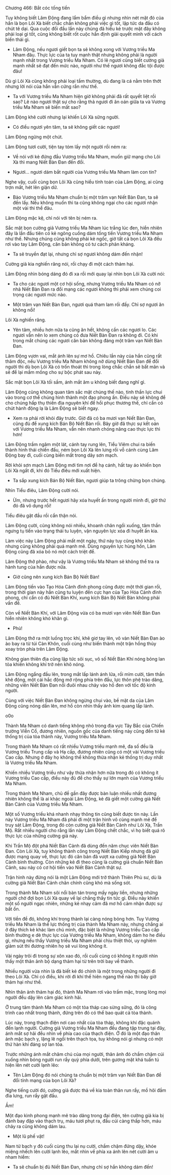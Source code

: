 




Chương 466: Bắt cóc tống tiền


Tuy không biết Lâm Động đang lẩm bẩm điều gì nhưng nhìn nét mặt đó của hắn là bọn Lôi Xà biết chắc chắn không phải việc gì tốt, lập tức da đầu có chút tê dại. Qua cuộc đối đầu lần này chúng đã hiểu kẻ trước mặt đây không phải loại gì tốt, cũng không biết rốt cuộc hắn định giải quyết mình với cách biến thái gì.

- Lâm Động, nếu ngươi giết bọn ta sẽ không xong với Vương triều Ma Nham đâu. Thực lực của ta tuy mạnh thật nhưng không phải là người mạnh nhất trong Vương triều Ma Nham. Có lẽ ngươi cũng biết cường giả mạnh nhất sẽ đạt đến mức nào, người như thế ngươi không đắc tội được đâu!

Dù gì Lôi Xà cũng không phải loại tầm thường, dù đang là cá nằm trên thớt nhưng lời nói của hắn vẫn cứng rắn như thế.

- Ta với Vương triều Ma Nham hiện giờ không phải đã rất quyết liệt rồi sao? Lẽ nào ngươi thật sự cho rằng thả ngươi đi ân oán giữa ta và Vương triều Ma Nham sẽ biến mất sao?

Lâm Động khẽ cười nhưng lại khiến Lôi Xà sững người.

- Có điều ngươi yên tâm, ta sẽ không giết các ngươi!

Lâm Động ngừng một chút.

Lâm Động tươi cười, tiện tay tóm lấy một người rồi ném ra:

- Về nói với kẻ đứng đầu Vương triều Ma Nham, muốn giữ mạng cho Lôi Xà thì mang Niết Bàn Đan đến đổi.

- Ngươi… ngươi dám bắt người của Vương triều Ma Nham làm con tin?

Nghe vậy, cuối cùng bọn Lôi Xà cũng hiểu tính toán của Lâm Động, ai cũng trợn mắt, hét lên giận dữ.

- Bảo Vương triều Ma Nham chuẩn bị một trăm vạn Niết Bàn Đan, ta sẽ đến lấy. Nếu không muốn thì ta cũng không ngại cho các ngươi nhận một vài thi thể đâu.

Lâm Động mặc kệ, chỉ nói với tên bị ném ra.

Sắc mặt bọn cường giả Vương triều Ma Nham lúc trắng lúc đen, hiển nhiên đây là lần đầu tiên có kẻ ngông cuồng dám tống tiền Vương triều Ma Nham như thế. Nhưng chúng cũng không phải kẻ ngốc, giờ tất cả bọn Lôi Xà đều rơi vào tay Lâm Động, căn bản không có tư cách phản kháng.

- Ta sẽ truyền đạt lại, nhưng chỉ sợ ngươi không dám đến nhận!

Cường giả kia nghiến răng nói, rồi chạy đi một cách thảm hại.

Lâm Động nhìn bóng dáng đó đi xa rồi mới quay lại nhìn bọn Lôi Xà cười nói:

- Ta cho các ngươi một cơ hội sống, nhưng Vương triều Ma Nham có nỡ nhả Niết Bàn Đan ra đổi mạng các ngươi không thì phải xem chúng coi trọng các ngươi mức nào.

- Một trăm vạn Niết Bàn Đan, ngươi quá tham lam rồi đấy. Chỉ sợ ngươi ăn không nổi!

Lôi Xà nghiến răng.

- Yên tâm, nhiều hơn nữa ta cũng ăn hết, không cần các ngươi lo. Các ngươi vẫn nên lo xem chúng có đưa Niết Bàn Đan ra không đi. Có khi trong mắt chúng các ngươi căn bản không đáng một trăm vạn Niết Bàn Đan.

Lâm Động vươn vai, mắt ánh lên sự mơ hồ. Chiêu lần này của hắn cũng rất thâm độc, nếu Vương triều Ma Nham không nỡ dùng Niết Bàn Đan để đổi người thì dù bọn Lôi Xà có trốn thoát thì trong lòng chắc chắn sẽ bất mãn và sẽ để lại mầm mống cho sự bộc phát sau này.

Sắc mặt bọn Lôi Xà tối sầm, ánh mắt âm u không biết đang nghĩ gì.

Lâm Động cũng không quan tâm sắc mặt chúng thế nào, tinh thần lực chui vào trong cơ thể chúng hình thành một đạo phong ấn. Điều này sẽ không để cho chúng hấp thụ thiên địa nguyên khí để hồi phục thương thế, chỉ cần có chút hành động lạ là Lâm Động sẽ biết ngay.

- Xem ra phải rời khỏi đây trước. Giờ đã có ba mươi vạn Niết Bàn Đan, cũng đủ để xung kích Bán Bộ Niết Bàn rồi. Bây giờ đã thực sự kết oán với Vương triều Ma Nham, vẫn nên nhanh chóng nâng cao thực lực thì hơn!

Lâm Động trầm ngâm một lát, cánh tay rung lên, Tiểu Viêm chui ra biến thành hình thái chiến đấu, ném bọn Lôi Xà lên lưng rồi vỗ cánh cùng Lâm Động bay đi, cuối cùng biến mất trong dãy sơn mạch.

Rời khỏi sơn mạch Lâm Động mới tìm nơi để hạ cánh, hất tay áo khiến bọn Lôi Xà ngất đi, khi đó Tiểu điêu mới xuất hiện.

- Ta sắp xung kích Bán Bộ Niết Bàn, ngươi giúp ta trông chừng bọn chúng.

Nhìn Tiểu điêu, Lâm Động cười nói.

- Ừm, nhưng trước hết ngươi hãy xóa huyết ấn trong người mình đi, giờ thứ đó đã vô dụng rồi!

Tiểu điêu gật đầu rồi cẩn thận nói.

Lâm Động cười, cũng không nói nhiều, khoanh chân ngồi xuống, tâm thần ngưng tụ tiến vào trạng thái tu luyện, vận nguyên lực xóa đi huyết ấn kia.

Làm việc này Lâm Động phải mất một ngày, thứ này tuy cũng khó khăn nhưng cũng không phải quá mạnh mẽ. Dùng nguyên lực hùng hồn, Lâm Động cũng đã xóa bỏ nó một cách triệt để.

Lâm Động thở phào, như vậy là Vương triều Ma Nham sẽ không thể tra ra hành tung của hắn được nữa.

- Giờ cũng nên xung kích Bán Bộ Niết Bàn!

Lâm Động tiến vào Tạo Hóa Cảnh đỉnh phong cũng được một thời gian rồi, trong thời gian này hắn cũng tu luyện đến cực hạn của Tạo Hóa Cảnh đỉnh phong, chỉ cần có đủ Niết Bàn Khí, xung kích Bán Bộ Niết Bàn không phải vấn đề.

Còn về Niết Bàn Khí, với Lâm Động vừa có ba mươi vạn viên Niết Bàn Đan hiển nhiên không khó khăn gì.

- Phù!

Lâm Động thở ra một luồng trọc khí, khẽ giơ tay lên, vô vàn Niết Bàn Đan ào ào bay ra từ túi Càn Khôn, cuối cùng như biến thành một trận hồng thủy xoay tròn phía trên Lâm Động.

Không gian thiên địa cũng lập tức sôi sục, vô số Niết Bàn Khí nóng bỏng lan tỏa khiến không khí trở nên khô nóng.

Lâm Động ngẩng đầu lên, trong mắt lấp lánh ánh lửa, rồi mỉm cười, tâm thần khẽ động, một cái hắc động mở rộng phía trên đầu, lực thôn phệ trào dâng, những viên Niết Bàn Đan nối đuôi nhau chảy vào hố đen với tốc độ kinh người.

Cùng với việc Niết Bàn Đan không ngừng chui vào, bề mặt da của Lâm Động cũng nóng dần lên, mơ hồ còn nhìn thấy ánh kim quang lấp lánh.

o0o

Thành Ma Nham có danh tiếng không nhỏ trong địa vực Tây Bắc của Chiến trường Viễn Cổ, đương nhiên, nguồn gốc của danh tiếng này cũng đến từ kẻ thống trị của tòa thành này, Vương triều Ma Nham.

Trong thành Ma Nham có rất nhiều Vương triều mạnh mẽ, đa số đều là Vương triều Trung cấp và Hạ cấp, đương nhiên cũng có một vài Vương triều Cao cấp. Nhưng ở đây họ không thể không thừa nhận kẻ thống trị duy nhất là Vương triều Ma Nham.

Khiến nhiều Vương triều như vậy thừa nhận hơn nữa trong đó có không ít Vương triều Cao cấp, điều này đủ để cho thấy sự lớn mạnh của Vương triều Ma Nham.

Trong thành Ma Nham, chủ đề gần đây được bàn luận nhiều nhất đương nhiên không thể là ai khác ngoài Lâm Động, kẻ đã giết một cường giả Niết Bàn Cảnh của Vương triều Ma Nham.

Một số Vương triều khá nhanh nhạy thông tin cũng biết được tin này. Lần này Vương triều Ma Nham đã phái đi một trận hình vô cùng mạnh mẽ để truy sát Lâm Động, trong đó còn cường giả Niết Bàn Cảnh như Lôi Xà, Trần Mộ. Rất nhiều người cho rằng lần này Lâm Động chết chắc, vì họ biết quá rõ thực lực của những cường giả này.

Khi Trần Mộ đột phá Niết Bàn Cảnh đã dùng đến năm chục viên Niết Bàn Đan. Còn Lôi Xà, tuy không thành công trong Niết Bàn Kiếp nhưng đã giữ được mạng quay về, thực lực đó căn bản đã vượt xa cường giả Niết Bàn Cảnh bình thường. Còn những kẻ đi theo cũng là cường giả chuẩn Niết Bàn Cảnh, sau này có cơ hội tiến vào Niết Bàn Cảnh thật sự.

Trận hình này đừng nói là một Lâm Động mới trở thành Thiên Phù sư, dù là cường giả Niết Bàn Cảnh chân chính cũng khó mà sống sót.

Trong thành Ma Nham sôi nổi bàn tán trong mấy ngày liền, nhưng những người chờ đợi bọn Lôi Xà quay về lại chẳng thấy tin tức gì. Điều này khiến một số người ngạc nhiên, những kẻ nhạy cảm đã mơ hồ cảm nhận được sự bất ổn.

Với tiền đề đó, không khí trong thành lại càng nóng bỏng hơn. Tuy Vương triều Ma Nham là thế lực thống trị của thành Ma Nham này, nhưng chẳng ai ở đây thích kẻ khác làm chủ mình, đặc biệt là những Vương triều Cao cấp bình thường e dè thực lực của Vương triều Ma Nham, không dám ho he điều gì, nhưng nếu thấy Vương triều Ma Nham phải chịu thiệt thòi, uy nghiêm giảm sút thì đương nhiên họ sẽ vui lòng không ít.

Vài ngày trôi đi trong sự xôn xao đó, rồi cuối cùng có không ít người nhìn thấy một thân ảnh bộ dạng thảm hại từ trên trời bay về thành.

Nhiều người vừa nhìn là đã biết kẻ đó chính là một trong những người đi theo Lôi Xà. Chỉ có điều, khi rời đi khí thế hiên ngang thế nào thì bây giờ thảm hại như thế.

Nhìn thân ảnh thảm hại đó, thành Ma Nham rơi vào trầm mặc, trong lòng mọi người đều dậy lên cảm giác kinh hãi.

Ở trung tâm thành Ma Nham có một tòa tháp cao sừng sững, đó là công trình cao nhất trong thành, đứng trên đó có thể bao quát cả tòa thành.

Lúc này, trong thạch điện nơi cao nhất của tòa tháp, không khí đặc quánh đến lạnh người. Cường giả Vương triều Ma Nham đều đang tập trung tại đây, ánh mắt sợ hãi đều nhìn về phía cao của thạch điện. Ở đó là một đạo thân ảnh mặc bạch y, lặng lẽ ngồi trên thạch tọa, tuy không nói gì nhưng có một thứ hàn khí đáng sợ lan tỏa.

Trước những ánh mắt chăm chú của mọi người, thân ảnh đó chầm chậm cúi xuống nhìn bóng người run rẩy quỳ phía dưới, trên gương mặt khá tuấn tú hiện lên nét cười lạnh lẽo:

- Tên Lâm Động đó nói chúng ta chuẩn bị một trăm vạn Niết Bàn Đan để đổi tính mạng của bọn Lôi Xà?

Nghe tiếng cười đó, cường giả được thả về kia toàn thân run rẩy, mồ hôi đầm đìa lưng, run rẩy gật đầu.

Ầm!

Một đạo kình phong mạnh mẽ trào dâng trong đại điện, tên cường giả kia bị đánh bay đập vào thạch trụ, máu tươi phụt ra, đầu cúi càng thấp hơn, máu chảy ra cũng không dám lau.

- Một lũ phế vật!

Nam tử bạch y đó cuối cùng thu lại nụ cười, chầm chậm đứng dậy, khóe miệng nhếch lên cười lạnh lẽo, mắt nhìn về phía xa ánh lên nét cười âm u nham hiểm:

- Ta sẽ chuẩn bị đủ Niết Bàn Đan, nhưng chỉ sợ hắn không dám đến!




